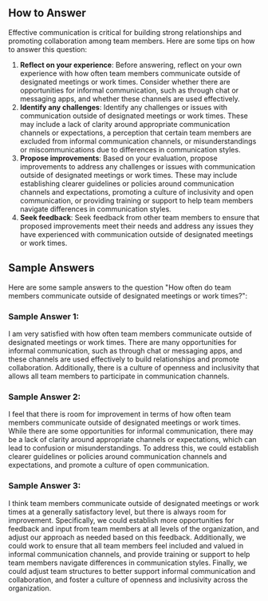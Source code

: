 

How to Answer
-------------

Effective communication is critical for building strong relationships and promoting collaboration among team members. Here are some tips on how to answer this question:

1. **Reflect on your experience**: Before answering, reflect on your own experience with how often team members communicate outside of designated meetings or work times. Consider whether there are opportunities for informal communication, such as through chat or messaging apps, and whether these channels are used effectively.
2. **Identify any challenges**: Identify any challenges or issues with communication outside of designated meetings or work times. These may include a lack of clarity around appropriate communication channels or expectations, a perception that certain team members are excluded from informal communication channels, or misunderstandings or miscommunications due to differences in communication styles.
3. **Propose improvements**: Based on your evaluation, propose improvements to address any challenges or issues with communication outside of designated meetings or work times. These may include establishing clearer guidelines or policies around communication channels and expectations, promoting a culture of inclusivity and open communication, or providing training or support to help team members navigate differences in communication styles.
4. **Seek feedback**: Seek feedback from other team members to ensure that proposed improvements meet their needs and address any issues they have experienced with communication outside of designated meetings or work times.

Sample Answers
--------------

Here are some sample answers to the question "How often do team members communicate outside of designated meetings or work times?":

### Sample Answer 1:

I am very satisfied with how often team members communicate outside of designated meetings or work times. There are many opportunities for informal communication, such as through chat or messaging apps, and these channels are used effectively to build relationships and promote collaboration. Additionally, there is a culture of openness and inclusivity that allows all team members to participate in communication channels.

### Sample Answer 2:

I feel that there is room for improvement in terms of how often team members communicate outside of designated meetings or work times. While there are some opportunities for informal communication, there may be a lack of clarity around appropriate channels or expectations, which can lead to confusion or misunderstandings. To address this, we could establish clearer guidelines or policies around communication channels and expectations, and promote a culture of open communication.

### Sample Answer 3:

I think team members communicate outside of designated meetings or work times at a generally satisfactory level, but there is always room for improvement. Specifically, we could establish more opportunities for feedback and input from team members at all levels of the organization, and adjust our approach as needed based on this feedback. Additionally, we could work to ensure that all team members feel included and valued in informal communication channels, and provide training or support to help team members navigate differences in communication styles. Finally, we could adjust team structures to better support informal communication and collaboration, and foster a culture of openness and inclusivity across the organization.
